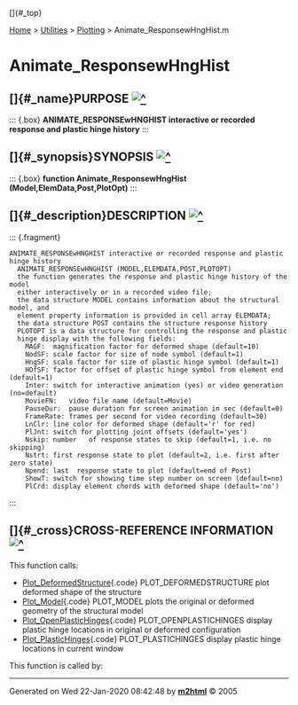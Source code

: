 []{#_top}

<div>

[Home](../../FEDEASLab.html) \> [Utilities](../FEDEASLab.html) \>
[Plotting](FEDEASLab.html) \> Animate_ResponsewHngHist.m

</div>

# Animate_ResponsewHngHist

## []{#_name}PURPOSE [![\^](../../up.png)](#_top)

::: {.box}
**ANIMATE_RESPONSEwHNGHIST interactive or recorded response and plastic
hinge history**
:::

## []{#_synopsis}SYNOPSIS [![\^](../../up.png)](#_top)

::: {.box}
**function Animate_ResponsewHngHist (Model,ElemData,Post,PlotOpt)**
:::

## []{#_description}DESCRIPTION [![\^](../../up.png)](#_top)

::: {.fragment}
``` {.comment}
ANIMATE_RESPONSEwHNGHIST interactive or recorded response and plastic hinge history
  ANIMATE_RESPONSEwHNGHIST (MODEL,ELEMDATA,POST,PLOTOPT)
  the function generates the response and plastic hinge history of the model
  either interactively or in a recorded video file;
  the data structure MODEL contains information about the structural model, and
  element property information is provided in cell array ELEMDATA;
  the data structure POST contains the structure response history
  PLOTOPT is a data structure for controlling the response and plastic
  hinge display with the following fields:
    MAGF:  magnification factor for deformed shape (default=10)
    NodSF: scale factor for size of node symbol (default=1)
    HngSF: scale factor for size of plastic hinge symbol (default=1)
    HOfSF: factor for offset of plastic hinge symbol from element end (default=1)  
    Inter: switch for interactive animation (yes) or video generation (no=default)
    MovieFN:   video file name (default=Movie)
    PauseDur:  pause duration for screen animation in sec (default=0)
    FrameRate: frames per second for video recording (default=30)
    LnClr: line color for deformed shape (default='r' for red)
    PlJnt: switch for plotting joint offsets (default='yes')
    Nskip: number   of response states to skip (default=1, i.e. no skipping)
    Nstrt: first response state to plot (default=2, i.e. first after zero state)
    Npend: last  response state to plot (default=end of Post)
    ShowT: switch for showing time step number on screen (default=no)
    PlCrd: display element chords with deformed shape (default='no')
```
:::

## []{#_cross}CROSS-REFERENCE INFORMATION [![\^](../../up.png)](#_top)

This function calls:

-   [Plot_DeformedStructure](Plot_DeformedStructure.html "function Plot_DeformedStructure (Model,ElemData,U,Post,PlotOpt)"){.code}
    PLOT_DEFORMEDSTRUCTURE plot deformed shape of the structure
-   [Plot_Model](Plot_Model.html "function Plot_Model (Model,U,MPlOpt)"){.code}
    PLOT_MODEL plots the original or deformed geometry of the structural
    model
-   [Plot_OpenPlasticHinges](Plot_OpenPlasticHinges.html "function Plot_OpenPlasticHinges (Model,ElemData,Post,PlotOpt)"){.code}
    PLOT_OPENPLASTICHINGES display plastic hinge locations in original
    or deformed configuration
-   [Plot_PlasticHinges](Plot_PlasticHinges.html "function Plot_PlasticHinges (Model,ElemData,U,Post,PlotOpt)"){.code}
    PLOT_PLASTICHINGES display plastic hinge locations in current window

This function is called by:

------------------------------------------------------------------------

Generated on Wed 22-Jan-2020 08:42:48 by
**[m2html](http://www.artefact.tk/software/matlab/m2html/ "Matlab Documentation in HTML")**
© 2005
